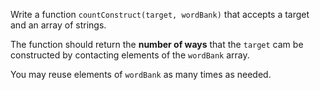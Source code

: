 Write a function `countConstruct(target, wordBank)` that accepts a target and an array of strings.

The function should return the **number of ways** that the `target` cam be constructed by contacting elements of the 
`wordBank` array.

You may reuse elements of `wordBank` as many times as needed.